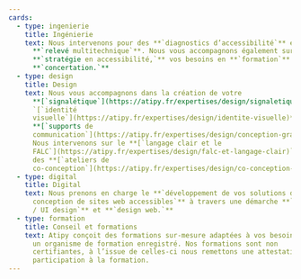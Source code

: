 ```yaml
---
cards:
  - type: ingenierie
    title: Ingénierie
    text: Nous intervenons pour des **`diagnostics d’accessibilité`** et du
      **`relevé multitechnique`**. Nous vous accompagnons également sur votre
      **`stratégie en accessibilité,`** vos besoins en **`formation`** et
      **`concertation.`**
  - type: design
    title: Design
    text: Nous vous accompagnons dans la création de votre
      **[`signalétique`](https://atipy.fr/expertises/design/signaletique)`,
      `[`identité
      visuelle`](https://atipy.fr/expertises/design/identite-visuelle)** et
      **[`supports de
      communication`](https://atipy.fr/expertises/design/conception-graphique)`.`**
      Nous intervenons sur le **[`langage clair et le
      FALC`](https://atipy.fr/expertises/design/falc-et-langage-clair)`,`** et
      des **[`ateliers de
      co-conception`](https://atipy.fr/expertises/design/co-conception-et-concertation)`.`**
  - type: digital
    title: Digital
    text: Nous prenons en charge le **`développement de vos solutions digitales, la
      conception de sites web accessibles`** à travers une démarche **`UX design
      / UI design`** et **`design web.`**
  - type: formation
    title: Conseil et formations
    text: Atipy conçoit des formations sur-mesure adaptées à vos besoins. Atipy est
      un organisme de formation enregistré. Nos formations sont non
      certifiantes, à l’issue de celles-ci nous remettons une attestation de
      participation à la formation.
---
```

